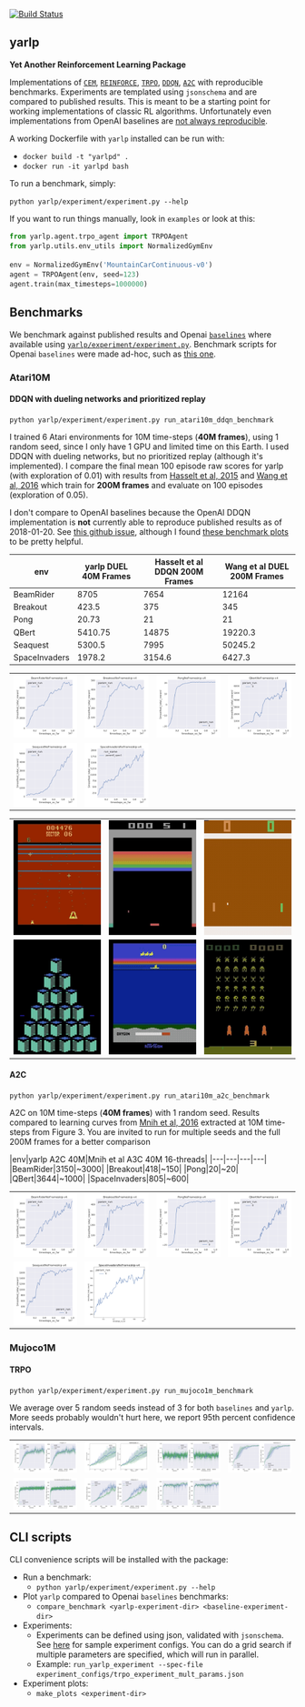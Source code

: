 [![Build Status](https://travis-ci.org/btaba/yarlp.svg?branch=master)](https://travis-ci.org/btaba/yarlp)

## yarlp

**Yet Another Reinforcement Learning Package**

Implementations of [`CEM`](/yarlp/agent/cem_agent.py), [`REINFORCE`](/yarlp/agent/pg_agents.py), [`TRPO`](/yarlp/agent/trpo_agent.py), [`DDQN`](/yarlp/agent/ddqn_agent.py), [`A2C`](/yarlp/agent/a2c_agent.py) with reproducible benchmarks. Experiments are templated using `jsonschema` and are compared to published results. This is meant to be a starting point for working implementations of classic RL algorithms. Unfortunately even implementations from OpenAI baselines are [not always reproducible](https://github.com/openai/baselines/issues/176).

A working Dockerfile with `yarlp` installed can be run with:

* `docker build -t "yarlpd" .`
* `docker run -it yarlpd bash`

To run a benchmark, simply:

`python yarlp/experiment/experiment.py --help`


If you want to run things manually, look in `examples` or look at this:

```python
from yarlp.agent.trpo_agent import TRPOAgent
from yarlp.utils.env_utils import NormalizedGymEnv

env = NormalizedGymEnv('MountainCarContinuous-v0')
agent = TRPOAgent(env, seed=123)
agent.train(max_timesteps=1000000)
```

## Benchmarks

We benchmark against published results and Openai [`baselines`](https://github.com/openai/baselines) where available using [`yarlp/experiment/experiment.py`](/yarlp/experiment/experiment.py). Benchmark scripts for Openai `baselines` were made ad-hoc, such as [this one](https://github.com/btaba/baselines/blob/master/baselines/trpo_mpi/run_trpo_experiment.py).

### Atari10M

#### DDQN with dueling networks and prioritized replay

`python yarlp/experiment/experiment.py run_atari10m_ddqn_benchmark`


I trained 6 Atari environments for 10M time-steps (**40M frames**), using 1 random seed, since I only have 1 GPU and limited time on this Earth. I used DDQN with dueling networks, but no prioritized replay (although it's implemented). I compare the final mean 100 episode raw scores for yarlp (with exploration of 0.01) with results from [Hasselt et al, 2015](https://arxiv.org/pdf/1509.06461.pdf) and [Wang et al, 2016](https://arxiv.org/pdf/1511.06581.pdf) which train for **200M frames** and evaluate on 100 episodes (exploration of 0.05).

I don't compare to OpenAI baselines because the OpenAI DDQN implementation is **not** currently able to reproduce published results as of 2018-01-20. See [this github issue](https://github.com/openai/baselines/issues/176), although I found [these benchmark plots](https://github.com/openai/baselines-results/blob/master/dqn_results.ipynb) to be pretty helpful.

|env|yarlp DUEL 40M Frames|Hasselt et al DDQN 200M Frames|Wang et al DUEL 200M Frames|
|---|---|---|---|
|BeamRider|8705|7654|12164|
|Breakout|423.5|375|345|
|Pong|20.73|21|21|
|QBert|5410.75|14875|19220.3|
|Seaquest|5300.5|7995|50245.2|
|SpaceInvaders|1978.2|3154.6|6427.3|


|   |   |   |   |
|---|---|---|---|
|![BeamRiderNoFrameskip-v4](/assets/atari10m/ddqn/BeamRiderNoFrameskip-v4.png)|![BreakoutNoFrameskip-v4](/assets/atari10m/ddqn/BreakoutNoFrameskip-v4.png)|![PongNoFrameskip-v4](/assets/atari10m/ddqn/PongNoFrameskip-v4.png)|![QbertNoFrameskip-v4](/assets/atari10m/ddqn/QbertNoFrameskip-v4.png)|
|![SeaquestNoFrameskip-v4](/assets/atari10m/ddqn/SeaquestNoFrameskip-v4.png)|![SpaceInvadersNoFrameskip-v4](/assets/atari10m/ddqn/SpaceInvadersNoFrameskip-v4.png)||


||||
|---|---|---|
|![BeamRider](/assets/atari10m/ddqn/beamrider.gif)|![Breakout](/assets/atari10m/ddqn/breakout.gif)|![Pong](/assets/atari10m/ddqn/pong.gif)|
|![QBert](/assets/atari10m/ddqn/qbert.gif)|![Seaquest](/assets/atari10m/ddqn/seaquest.gif)|![SpaceInvaders](/assets/atari10m/ddqn/spaceinvaders.gif)|


#### A2C

`python yarlp/experiment/experiment.py run_atari10m_a2c_benchmark`


A2C on 10M time-steps (**40M frames**) with 1 random seed. Results compared to learning curves from [Mnih et al, 2016](https://arxiv.org/pdf/1602.01783.pdf) extracted at 10M time-steps from Figure 3. You are invited to run for multiple seeds and the full 200M frames for a better comparison

|env|yarlp A2C 40M|Mnih et al A3C 40M 16-threads|
|---|---|---|---|
|BeamRider|3150|~3000|
|Breakout|418|~150|
|Pong|20|~20|
|QBert|3644|~1000|
|SpaceInvaders|805|~600|

|   |   |   |   |
|---|---|---|---|
|![BeamRiderNoFrameskip-v4](/assets/atari10m/a2c/BeamRiderNoFrameskip-v4.png)|![BreakoutNoFrameskip-v4](/assets/atari10m/a2c/BreakoutNoFrameskip-v4.png)|![PongNoFrameskip-v4](/assets/atari10m/a2c/PongNoFrameskip-v4.png)|![QbertNoFrameskip-v4](/assets/atari10m/a2c/QbertNoFrameskip-v4.png)|
|![SeaquestNoFrameskip-v4](/assets/atari10m/a2c/SeaquestNoFrameskip-v4.png)|![SpaceInvadersNoFrameskip-v4](/assets/atari10m/a2c/SpaceInvadersNoFrameskip-v4.png)||


### Mujoco1M

#### TRPO

`python yarlp/experiment/experiment.py run_mujoco1m_benchmark`

We average over 5 random seeds instead of 3 for both `baselines` and `yarlp`. More seeds probably wouldn't hurt here, we report 95th percent confidence intervals.

|   |   |   |   |
|---|---|---|---|
|![Hopper-v1](/assets/mujoco1m/trpo/Hopper-v1.png)|![HalfCheetah-v1](/assets/mujoco1m/trpo/HalfCheetah-v1.png)|![Reacher-v1](/assets/mujoco1m/trpo/Reacher-v1.png)|![Swimmer-v1](/assets/mujoco1m/trpo/Swimmer-v1.png)|
|![InvertedDoublePendulum-v1](/assets/mujoco1m/trpo/InvertedDoublePendulum-v1.png)|![Walker2d-v1](/assets/mujoco1m/trpo/Walker2d-v1.png)|![InvertedPendulum-v1](/assets/mujoco1m/trpo/InvertedPendulum-v1.png)|


## CLI scripts

CLI convenience scripts will be installed with the package:

* Run a benchmark:
	* `python yarlp/experiment/experiment.py --help`
* Plot `yarlp` compared to Openai `baselines` benchmarks:
	* `compare_benchmark <yarlp-experiment-dir> <baseline-experiment-dir>`
* Experiments:
	* Experiments can be defined using json, validated with `jsonschema`. See [here](/experiment_configs) for sample experiment configs. You can do a grid search if multiple parameters are specified, which will run in parallel.
	* Example: `run_yarlp_experiment --spec-file experiment_configs/trpo_experiment_mult_params.json`
* Experiment plots:
	* `make_plots <experiment-dir>`
